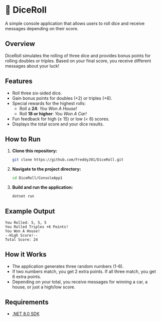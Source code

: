# :game_die: DiceRoll

A simple console application that allows users to roll dice and receive messages depending on their score.

## Overview

DiceRoll simulates the rolling of three dice and provides bonus points for rolling doubles or triples. Based on your final score, you receive different messages about your luck!

## Features

- Roll three six-sided dice.
- Gain bonus points for doubles (+2) or triples (+6).
- Special rewards for the highest rolls:
  - Roll a **24**: *You Won A House!*
  - Roll **18 or higher**: *You Won A Car!*
- Fun feedback for high (≥ 15) or low (< 6) scores.
- Displays the total score and your dice results.

## How to Run

1. **Clone this repository:**
   ```bash
   git clone https://github.com/FreddyJ01/DiceRoll.git
   ```

2. **Navigate to the project directory:**
   ```bash
   cd DiceRoll/ConsoleApp1
   ```

3. **Build and run the application:**
   ```bash
   dotnet run
   ```

## Example Output

```
You Rolled: 5, 5, 5
You Rolled Triples +6 Points!
You Won A House!
--High Score!--
Total Score: 24
```

## How it Works

- The application generates three random numbers (1-6).
- If two numbers match, you get 2 extra points. If all three match, you get 6 extra points.
- Depending on your total, you receive messages for winning a car, a house, or just a high/low score.

## Requirements

- [.NET 8.0 SDK](https://dotnet.microsoft.com/download)
